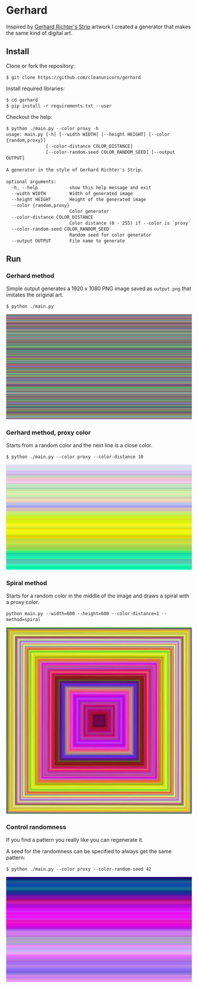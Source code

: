 # Gerhard

Inspired by [Gerhard Richter's Strip](https://www.gerhard-richter.com/en/art/paintings/abstracts/strips-93) artwork I created a generator that makes the same kind of digital art.

## Install 

Clone or fork the repository:

```sh-session
$ git clone https://github.com/cleanunicorn/gerhard
```

Install required libraries:

```sh-session
$ cd gerhard
$ pip install -r requirements.txt --user
```

Checkout the help:
```sh-session
$ python ./main.py --color proxy -h                            
usage: main.py [-h] [--width WIDTH] [--height HEIGHT] [--color {random,proxy}]
               [--color-distance COLOR_DISTANCE]
               [--color-random-seed COLOR_RANDOM_SEED] [--output OUTPUT]

A generator in the style of Gerhard Richter's Strip.

optional arguments:
  -h, --help            show this help message and exit
  --width WIDTH         Width of generated image
  --height HEIGHT       Height of the generated image
  --color {random,proxy}
                        Color generator
  --color-distance COLOR_DISTANCE
                        Color distance (0 - 255) if --color is `proxy`
  --color-random-seed COLOR_RANDOM_SEED
                        Random seed for color generator
  --output OUTPUT       File name to generate
```

## Run

### Gerhard method

Simple output generates a 1920 x 1080 PNG image saved as `output.png` that imitates the original art.

```sh-session
$ python ./main.py
```

![Default-settings](./static-content/default.png)

### Gerhard method, proxy color

Starts from a random color and the next line is a close color.

```sh-session
$ python ./main.py --color proxy --color-distance 10
```

![Proxy-color](./static-content/gerhard-proxy.png)

### Spiral method

Starts for a random color in the middle of the image and draws a spiral with a proxy color.

```sh-session
python main.py --width=600 --height=600 --color-distance=1 --method=spiral
```

![Spiral](./static-content/spiral.png)

### Control randomness

If you find a pattern you really like you can regenerate it. 

A seed for the randomness can be specified to always get the same pattern:

```sh-session
$ python ./main.py --color proxy --color-random-seed 42
```

![Seed-color](./static-content/gerhard-seed.png)